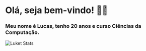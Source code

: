# Olá, seja bem-vindo! 👋🤖

### Meu nome é Lucas, tenho 20 anos e curso Ciências da Computação.
<!--
**luketflp/luketflp** is a ✨ _special_ ✨ repository because its `README.md` (this file) appears on your GitHub profile.

- 🔭 I’m currently working on ...
- 🌱 I’m currently learning ...
- 👯 I’m looking to collaborate on ...
- 🤔 I’m looking for help with ...
- 💬 Ask me about ...
- 📫 How to reach me: ...
- 😄 Pronouns: ...
- ⚡ Fun fact: ...
-->
![Luket Stats](https://github-readme-stats.vercel.app/api?username=luketflp&theme=radical&show_icons=true)
